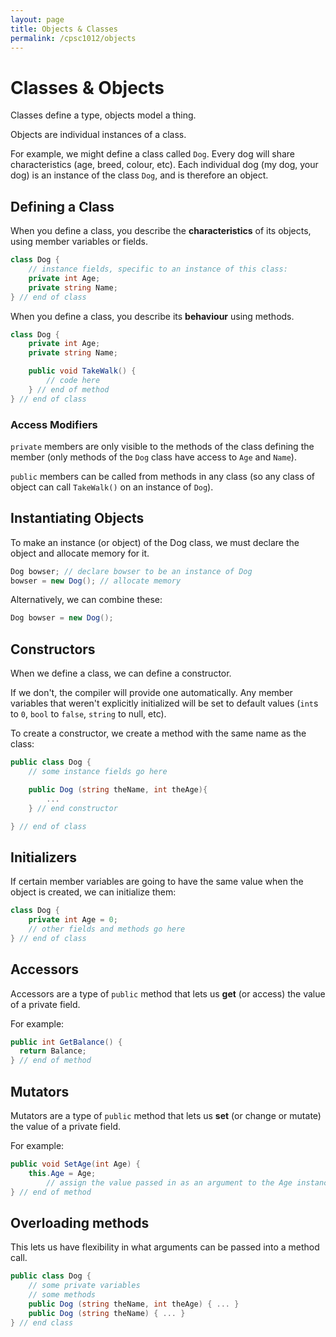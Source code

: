 ```yaml
---
layout: page
title: Objects & Classes
permalink: /cpsc1012/objects
---
```


# Classes & Objects

Classes define a type, objects model a thing.

Objects are individual instances of a class.

For example, we might define a class called `Dog`. Every dog will share characteristics (age, breed, colour, etc). Each individual dog (my dog, your dog) is an instance of the class `Dog`, and is therefore an object.

## Defining a Class
When you define a class, you describe the **characteristics** of its objects, using member variables or fields.
```csharp
class Dog {
    // instance fields, specific to an instance of this class:
    private int Age;
    private string Name;
} // end of class
```

When you define a class, you describe its **behaviour** using methods.
```csharp
class Dog {
    private int Age;
    private string Name;

    public void TakeWalk() {
        // code here
    } // end of method
} // end of class
```

### Access Modifiers

`private` members are only visible to the methods of the class defining the member (only methods of the `Dog` class have access to `Age` and `Name`).

`public` members can be called from methods in any class (so any class of object can call `TakeWalk()` on an instance of `Dog`).

## Instantiating Objects

To make an instance (or object) of the Dog class, we must declare the object and allocate memory for it.
```csharp
Dog bowser; // declare bowser to be an instance of Dog
bowser = new Dog(); // allocate memory
```
Alternatively, we can combine these:
```csharp
Dog bowser = new Dog();
```

## Constructors

When we define a class, we can define a constructor.

If we don't, the compiler will provide one automatically. Any member variables that weren't explicitly initialized will be set to default values (`int`s to `0`, `bool` to `false`, `string` to null, etc).

To create a constructor, we create a method with the same name as the class:
```csharp
public class Dog {
    // some instance fields go here

    public Dog (string theName, int theAge){ 
        ...
    } // end constructor

} // end of class
```

## Initializers

If certain member variables are going to have the same value when the object is created, we can initialize them:
```csharp
class Dog {
    private int Age = 0;
    // other fields and methods go here
} // end of class
```

## Accessors
Accessors are a type of `public` method that lets us **get** (or access) the value of a private field. 

For example:
```csharp
public int GetBalance() {  
  return Balance;  
} // end of method
```

## Mutators
Mutators are a type of `public` method that lets us **set** (or change or mutate) the value of a private field.

For example:
```csharp
public void SetAge(int Age) {  
    this.Age = Age;  
        // assign the value passed in as an argument to the Age instance field
} // end of method
```

## Overloading methods
This lets us have flexibility in what arguments can be passed into a method call.
```csharp
public class Dog {
    // some private variables
    // some methods
    public Dog (string theName, int theAge) { ... }
    public Dog (string theName) { ... }
} // end class
```